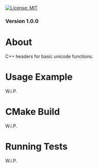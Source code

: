[![License: MIT](https://img.shields.io/badge/License-MIT-yellow.svg)](https://opensource.org/licenses/MIT)
### Version 1.0.0
# About
C++ headers for basic unicode functions.

# Usage Example
W.i.P.

# CMake Build
W.i.P.

# Running Tests
W.i.P.
